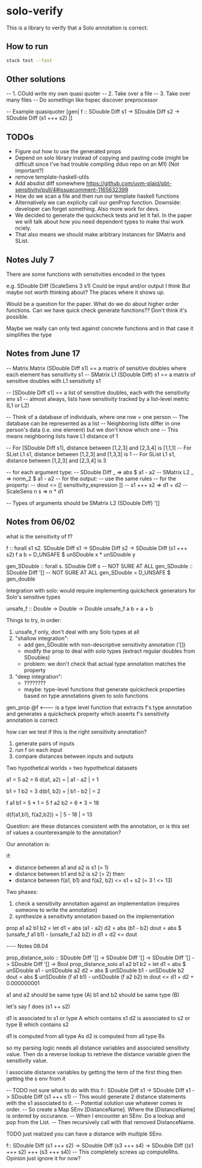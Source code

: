 # solo-verify

This is a library to verify that a Solo annotation is correct.

## How to run
```bash
stack test --fast
```

## Other solutions

-- 1. COuld write my own quasi quoter
-- 2. Take over a file
-- 3. Take over many files
-- Do somethign like hspec discover preprocessor

-- Example quasiquoter
[gen| f :: SDouble Diff s1 -> SDouble Diff s2 -> SDouble Diff (s1 +++ s2) |]

## TODOs

* Figure out how to use the generated props
* Depend on solo library instead of copying and pasting code (might be difficult since I've had trouble compiling dduo repo on an M1) (Not important?)
* remove template-haskell-utils
* Add absdist diff somewhere https://github.com/uvm-plaid/pbt-sensitivity/pull/4#issuecomment-1165632399
* How do we scan a file and then run our template haskell functions
* Alternatively we can explicity call our genProp function. Downside: developer can forget something. Also more work for devs.
* We decided to generate the quickcheck tests and let it fail. In the paper we will talk about how you need dependent types to make thsi work nciely.
* That also means we should make arbitrary instances for SMatrix and SList.



## Notes July 7

There are some functions with sensitvities encoded in the types

e.g. SDouble Diff (ScaleSens 3 s1)
Could be input and/or output I think
But maybe not worth thinking about?
The places where it shows up.

Would be a question for the paper. What do we do about higher order functions.
Can we have quick check generate functions?? Don't think it's possible.

Maybe we really can only test against concrete functions and in that case it simplifies the type

## Notes from June 17

-- Matrix.Matrix (SDouble Diff s1)   == a matrix of sensitive doubles where each element has sensitivity s1
-- SMatrix L1 (SDouble Diff) s1      == a matrix of sensitive doubles with L1 sensitivity s1

-- [SDouble Diff s1]  == a list of sensitive doubles, each with the sensitivity env s1
-- almost always, lists have sensitivity tracked by a list-level metric (L1 or L2)

-- Think of a database of individuals, where one row = one person
-- The database can be represented as a list
-- Neighboring lists differ in one person's data (i.e. one element) but we don't know which one
-- This means neighboring lists have L1 distance of 1

-- For [SDouble Diff s1], distance between [1,2,3] and [2,3,4] is [1,1,1]
-- For SList L1 s1, distance between [1,2,3] and [1,3,3] is 1
-- For SList L1 s1, distance between [1,2,3] and [2,3,4] is 3

-- for each argument type:
--  SDouble Diff _ => abs $ a1 - a2
--  SMatrix L2 _ => norm_2 $ a1 - a2
-- for the output:
--  use the same rules
-- for the property:
--  dout <= [[ sensitivity_expression ]]
--  s1 +++ s2 => d1 + d2
--  ScaleSens n s => n * d1

-- Types of arguments should be SMatrix L2 (SDouble Diff) '[]


## Notes from 06/02
what is the sensitivity of f?

f :: forall s1 s2. SDouble Diff s1 -> SDouble Diff s2 -> SDouble Diff (s1 +++ s2)
f a b = D_UNSAFE $ unSDouble x * unSDouble y

gen_SDouble :: forall s. SDouble Diff s -- NOT SURE AT ALL
gen_SDouble :: SDouble Diff '[] -- NOT SURE AT ALL
gen_SDouble = D_UNSAFE $ gen_double

Integration with solo: would require implementing quickcheck generators for Solo's sensitive types

unsafe_f :: Double -> Double -> Double
unsafe_f a b = a + b

Things to try, in order:
1. unsafe_f only, don't deal with any Solo types at all
2. "shallow integration":
   - add gen_SDouble with non-descriptive sensitivity annotation ('[])
   - modify the prop to deal with solo types (extract regular doubles from SDoubles)
   - problem: we don't check that actual type annotation matches the property
3. "deep integration":
   - ????????
   - maybe: type-level functions that generate quickcheck properties based on type annotations given to solo functions

gen_prop @f <--- is a type level function that extracts f's type annotation and generates a quickcheck property which asserts f's sensitivity annotation is correct

how can we test if this is the right sensitivity annotation?

1. generate pairs of inputs
2. run f on each input
3. compare distances between inputs and outputs

Two hypothetical worlds = two hypothetical datasets

a1 = 5
a2 = 6
d(a1, a2) = | a1 - a2 | = 1

b1 = 1
b2 = 3
d(b1, b2) = | b1 - b2 | = 2

f a1 b1 = 5 * 1 = 5
f a2 b2 = 6 * 3 = 18

d(f(a1,b1), f(a2,b2)) = | 5 - 18 | = 13


Question: are these distances consistent with the annotation, or is this set of values a counterexample to the annotation?

Our annotation is:

 if:
  - distance between a1 and a2 is s1 (= 1)
  - distance between b1 and b2 is s2 (= 2)
 then:
  - distance between f(a1, b1) and f(a2, b2) <= s1 + s2 (= 3 ! <= 13)


Two phases:
1. check a sensitivity annotation against an implementation (requires someone to write the annotation)
2. synthesize a sensitivity annotation based on the implementation

prop a1 a2 b1 b2 =
  let d1 = abs (a1 - a2)
      d2 = abs (b1 - b2)
      dout = abs $ (unsafe_f a1 b1) - (unsafe_f a2 b2)
  in d1 + d2 <= dout

---- Notes 08.04

prop_distance_solo :: SDouble Diff '[] -> SDouble Diff '[] -> SDouble Diff '[] -> SDouble Diff '[] -> Bool
prop_distance_solo a1 a2 b1 b2 =
  let d1 = abs $ unSDouble a1 - unSDouble a2
      d2 = abs $ unSDouble b1 - unSDouble b2
      dout = abs $ unSDouble (f a1 b1) - unSDouble (f a2 b2)
   in dout <= d1 + d2 + 0.000000001

a1 and a2 should be same type (A)
b1 and b2 should be same type (B)


let's say f does (s1 ++ s2)

d1 is associated to s1 or type A which contains s1
d2 is associated to s2 or type B which contains s2


d1 is computed from all type As
d2 is computed from all type Bs

so my parsing logic needs all distance variables and associated sensitivty value.
Then do a reverse lookup to retrieve the distance variable given the sensitivity value.

I associate distance variables by getting the term of the first thing then getting the s env from it

-- TODO not sure what to do with this
f:: SDouble Diff s1 -> SDouble Diff s1 -> SDouble Diff (s1 +++ s1)
-- This would generate 2 distance statements with the s1 associated to it.
-- Potential solution use whatever comes in order.
-- So create a Map SEnv [DistanceName]. Where the [DistanceName] is ordered by occurance.
-- When I encounter an SEnv. Do a lookup and pop from the List.
-- Then recursively call with that removed DistanceName.


TODO just realized you can have a distance with multiple SEnv.


f:: SDouble Diff (s1 +++ s2) -> SDouble Diff (s3 +++ s4) -> SDouble Diff ((s1 +++ s2) +++ (s3 +++ s4))
-- This completely screws up computeRhs. Opinion just ignore it for now?





